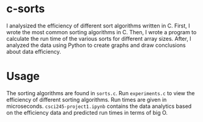 # c-sorts
I analysized the efficiency of different sort algorithms written in C. First, I wrote the most common sorting algorithms in C. Then, I wrote a program to calculate the run time of the various sorts for different array sizes. After, I analyzed the data using Python to create graphs and draw conclusions about data efficiency.

# Usage
The sorting algorithms are found in `sorts.c`. Run `experiments.c` to view the efficiency of different sorting algorithms. Run times are given in microseconds. `csci245-project1.ipynb` contains the data analytics based on the efficiency data and predicted run times in terms of big O.
